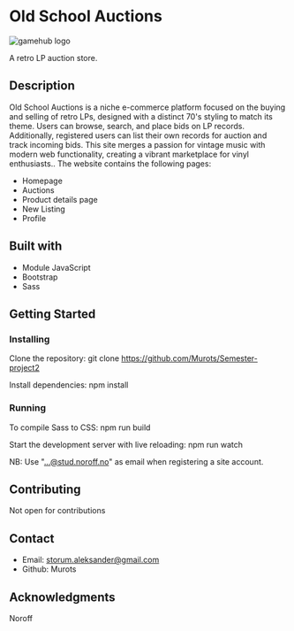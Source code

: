 # Old School Auctions

<picture>
    <img alt="gamehub logo" src="https://github.com/Murots/My-images/blob/main/OldSchool_ss-compressed.jpg">
</picture>

A retro LP auction store.

## Description

Old School Auctions is a niche e-commerce platform focused on the buying and selling of retro LPs, designed with a distinct 70's styling to match its theme. Users can browse, search, and place bids on LP records. Additionally, registered users can list their own records for auction and track incoming bids. This site merges a passion for vintage music with modern web functionality, creating a vibrant marketplace for vinyl enthusiasts.. The website contains the following pages:

- Homepage
- Auctions
- Product details page
- New Listing
- Profile

## Built with

- Module JavaScript
- Bootstrap
- Sass

## Getting Started

### Installing

Clone the repository: git clone https://github.com/Murots/Semester-project2

Install dependencies: npm install

### Running

To compile Sass to CSS: npm run build

Start the development server with live reloading: npm run watch

NB: Use "...@stud.noroff.no" as email when registering a site account.

## Contributing

Not open for contributions

## Contact

- Email: storum.aleksander@gmail.com
- Github: Murots

## Acknowledgments

Noroff
